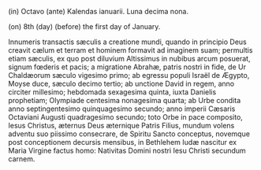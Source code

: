 (in) Octavo (ante) Kalendas ianuarii. Luna decima nona.

(on) 8th (day) (before) the first day of January. 

Innumeris transactis sæculis a creatione mundi, quando in principio Deus creavit cælum et terram et hominem formavit ad imaginem suam;
permultis etiam sæculis, ex quo post diluvium Altissimus in nubibus arcum posuerat, signum fœderis et pacis;
a migratione Abrahæ, patris nostri in fide, de Ur Chaldæorum sæculo vigesimo primo;
ab egressu populi Israël de Ægypto, Moyse duce, sæculo decimo tertio;
ab unctione David in regem, anno circiter millesimo;
hebdomada sexagesima quinta, iuxta Danielis prophetiam;
Olympiade centesima nonagesima quarta;
ab Urbe condita anno septingentesimo quinquagesimo secundo;
anno imperii Cæsaris Octaviani Augusti quadragesimo secundo;
toto Orbe in pace composito, Iesus Christus, æternus Deus æternique Patris Filius, mundum volens adventu suo piissimo consecrare, de Spiritu Sancto conceptus, novemque post conceptionem decursis mensibus, in Bethlehem Iudæ nascitur ex Maria Virgine factus homo:
Nativitas Domini nostri Iesu Christi secundum carnem.

